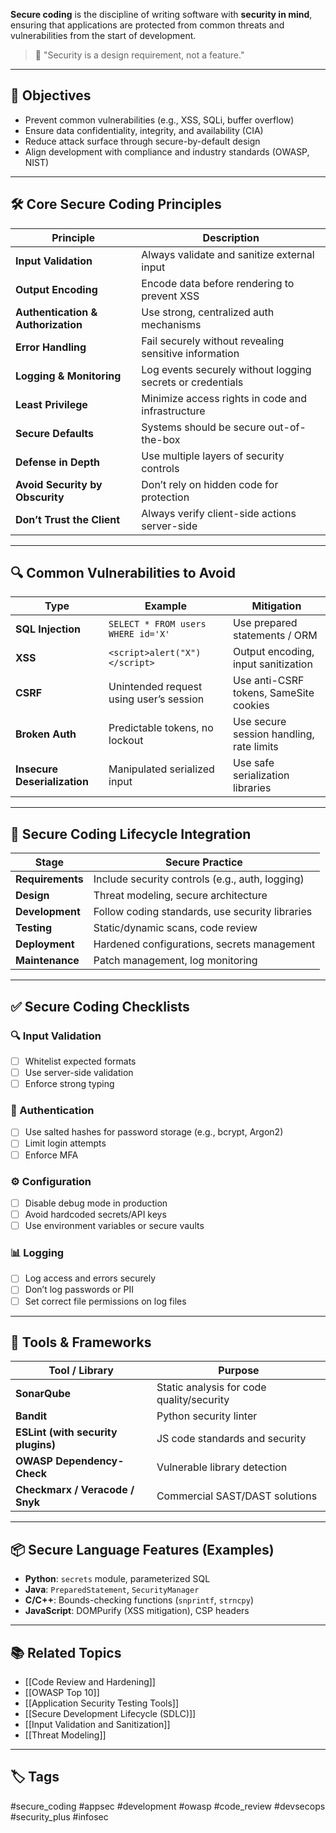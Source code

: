 **Secure coding** is the discipline of writing software with **security in mind**, ensuring that applications are protected from common threats and vulnerabilities from the start of development.

> 🔐 "Security is a design requirement, not a feature."

---

## 🎯 Objectives

- Prevent common vulnerabilities (e.g., XSS, SQLi, buffer overflow)
- Ensure data confidentiality, integrity, and availability (CIA)
- Reduce attack surface through secure-by-default design
- Align development with compliance and industry standards (OWASP, NIST)

---

## 🛠 Core Secure Coding Principles

| Principle                     | Description                                               |
|-------------------------------|-----------------------------------------------------------|
| **Input Validation**          | Always validate and sanitize external input               |
| **Output Encoding**           | Encode data before rendering to prevent XSS               |
| **Authentication & Authorization** | Use strong, centralized auth mechanisms                 |
| **Error Handling**            | Fail securely without revealing sensitive information     |
| **Logging & Monitoring**      | Log events securely without logging secrets or credentials|
| **Least Privilege**           | Minimize access rights in code and infrastructure         |
| **Secure Defaults**           | Systems should be secure out-of-the-box                   |
| **Defense in Depth**          | Use multiple layers of security controls                  |
| **Avoid Security by Obscurity** | Don’t rely on hidden code for protection                 |
| **Don’t Trust the Client**    | Always verify client-side actions server-side             |

---

## 🔍 Common Vulnerabilities to Avoid

| Type             | Example                             | Mitigation                             |
|------------------|--------------------------------------|-----------------------------------------|
| **SQL Injection** | `SELECT * FROM users WHERE id='X'`   | Use prepared statements / ORM           |
| **XSS**           | `<script>alert("X")</script>`        | Output encoding, input sanitization     |
| **CSRF**          | Unintended request using user’s session | Use anti-CSRF tokens, SameSite cookies  |
| **Broken Auth**   | Predictable tokens, no lockout       | Use secure session handling, rate limits|
| **Insecure Deserialization** | Manipulated serialized input | Use safe serialization libraries         |

---

## 🧪 Secure Coding Lifecycle Integration

| Stage             | Secure Practice                                |
|-------------------|-------------------------------------------------|
| **Requirements**   | Include security controls (e.g., auth, logging)|
| **Design**         | Threat modeling, secure architecture            |
| **Development**    | Follow coding standards, use security libraries|
| **Testing**        | Static/dynamic scans, code review               |
| **Deployment**     | Hardened configurations, secrets management    |
| **Maintenance**    | Patch management, log monitoring                |

---

## ✅ Secure Coding Checklists

### 🔍 Input Validation
- [ ] Whitelist expected formats
- [ ] Use server-side validation
- [ ] Enforce strong typing

### 🔐 Authentication
- [ ] Use salted hashes for password storage (e.g., bcrypt, Argon2)
- [ ] Limit login attempts
- [ ] Enforce MFA

### ⚙️ Configuration
- [ ] Disable debug mode in production
- [ ] Avoid hardcoded secrets/API keys
- [ ] Use environment variables or secure vaults

### 📊 Logging
- [ ] Log access and errors securely
- [ ] Don’t log passwords or PII
- [ ] Set correct file permissions on log files

---

## 🧰 Tools & Frameworks

| Tool / Library         | Purpose                                    |
|------------------------|---------------------------------------------|
| **SonarQube**          | Static analysis for code quality/security  |
| **Bandit**             | Python security linter                     |
| **ESLint (with security plugins)** | JS code standards and security    |
| **OWASP Dependency-Check** | Vulnerable library detection             |
| **Checkmarx / Veracode / Snyk** | Commercial SAST/DAST solutions        |

---

## 📦 Secure Language Features (Examples)

- **Python**: `secrets` module, parameterized SQL
- **Java**: `PreparedStatement`, `SecurityManager`
- **C/C++**: Bounds-checking functions (`snprintf`, `strncpy`)
- **JavaScript**: DOMPurify (XSS mitigation), CSP headers

---

## 📚 Related Topics

- [[Code Review and Hardening]]
- [[OWASP Top 10]]
- [[Application Security Testing Tools]]
- [[Secure Development Lifecycle (SDLC)]]
- [[Input Validation and Sanitization]]
- [[Threat Modeling]]

---

## 🏷 Tags

#secure_coding #appsec #development #owasp #code_review #devsecops #security_plus #infosec
